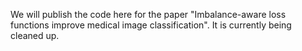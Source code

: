 We will publish the code here for the paper "Imbalance-aware loss functions improve medical image classification". It is currently being cleaned up.
